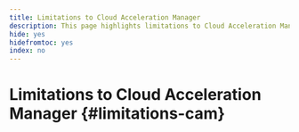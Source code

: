 ```yaml
---
title: Limitations to Cloud Acceleration Manager
description: This page highlights limitations to Cloud Acceleration Manager.
hide: yes
hidefromtoc: yes
index: no
---
```


# Limitations to Cloud Acceleration Manager {#limitations-cam}